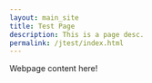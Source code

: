 ```yaml
---
layout: main_site
title: Test Page
description: This is a page desc.
permalink: /jtest/index.html
---
```


Webpage content here!
